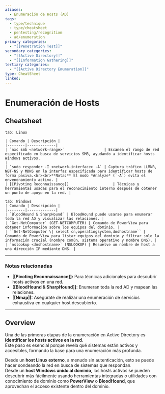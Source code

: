```yaml
---
aliases:
  - Enumeración de Hosts (AD)
tags:
  - type/technique
  - type/cheatsheet
  - pentesting/recognition
  - ad/enumeration
primary categories:
  - "[[Penetration Test]]"
secondary categories:
  - "[[Active Directory]]"
  - "[[Information Gathering]]"
tertiary categories:
  - "[[Active Directory Enumeration]]"
type: CheatSheet
linked:
---
```

# Enumeración de Hosts

## Cheatsheet

````tabs
tab: Linux

| Comando | Descripción |
|--------|-------------|
| `nxc smb <network-range>`                  | Escanea el rango de red especificado en busca de servicios SMB, ayudando a identificar hosts Windows activos.                                                                      |
| `sudo responder -I <network-interface> -A` | Captura tráfico LLMNR, NBT-NS y MDNS en la interfaz especificada para identificar hosts de forma pasiva.<br><br>**Nota:** El modo *Analyze* (`-A`) evita el envenenamiento activo. |
| [[Pivoting Reconnaissance]]                    | Técnicas y herramientas usadas para el reconocimiento interno después de obtener un punto de apoyo en la red. |

tab: Windows
| Comando | Descripción |
|--------|-------------|
| `BloodHound & SharpHound` | BloodHound puede usarse para enumerar toda la red AD y visualizar las relaciones. |
| `Get-NetComputer` (GET-NETCOMPUTER) | Comando de PowerView para obtener información sobre los equipos del dominio. |
| ``Get-NetComputer \| select cn,operatingsystem,dnshostname`` | Comando de PowerView para listar equipos del dominio y filtrar solo la información crucial (nombre común, sistema operativo y nombre DNS). |
| `nslookup <dnshostname>` (NSLOOKUP) | Resuelve un nombre de host a una dirección IP mediante DNS. |

````

---

### Notas relacionadas

- **[[Pivoting Reconnaissance]]:** Para técnicas adicionales para descubrir hosts activos en una red.  
- **[[BloodHound & SharpHound]]:** Enumeran toda la red AD y mapean las relaciones.  
- **[[Nmap]]:** Asegúrate de realizar una enumeración de servicios exhaustiva en cualquier host descubierto.


---

## Overview

Una de las primeras etapas de la enumeración en Active Directory es **identificar los hosts activos en la red**.  
Este paso es esencial porque revela qué sistemas están activos y accesibles, formando la base para una enumeración más profunda.

Desde un **host Linux externo**, a menudo sin autenticación, esto se puede hacer sondeando la red en busca de sistemas que respondan.  
Desde un **host Windows unido al dominio**, los hosts activos se pueden descubrir más fácilmente usando herramientas integradas o utilidades con conocimiento de dominio como **PowerView** o **BloodHound**, que aprovechan el acceso existente dentro del dominio.
